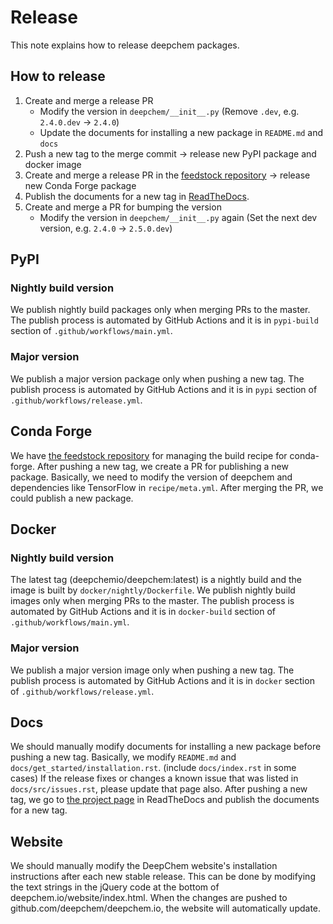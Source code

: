 # Release

This note explains how to release deepchem packages.

## How to release

1. Create and merge a release PR
    - Modify the version in `deepchem/__init__.py` (Remove `.dev`, e.g. `2.4.0.dev` -> `2.4.0`)
    - Update the documents for installing a new package in `README.md` and `docs`
2. Push a new tag to the merge commit -> release new PyPI package and docker image
3. Create and merge a release PR in the [feedstock repository](https://github.com/conda-forge/deepchem-feedstock) -> release new Conda Forge package
4. Publish the documents for a new tag in [ReadTheDocs](https://readthedocs.org/projects/deepchem/versions/).
5. Create and merge a PR for bumping the version
    - Modify the version in `deepchem/__init__.py` again (Set the next dev version, e.g. `2.4.0` -> `2.5.0.dev`)

## PyPI

### Nightly build version

We publish nightly build packages only when merging PRs to the master.
The publish process is automated by GitHub Actions and it is in `pypi-build` section of `.github/workflows/main.yml`.

### Major version

We publish a major version package only when pushing a new tag.
The publish process is automated by GitHub Actions and it is in `pypi` section of `.github/workflows/release.yml`.

## Conda Forge

We have [the feedstock repository](https://github.com/conda-forge/deepchem-feedstock) for managing the build recipe for conda-forge.
After pushing a new tag, we create a PR for publishing a new package.
Basically, we need to modify the version of deepchem and dependencies like TensorFlow in `recipe/meta.yml`.
After merging the PR, we could publish a new package.

## Docker

### Nightly build version

The latest tag (deepchemio/deepchem:latest) is a nightly build and the image is built by `docker/nightly/Dockerfile`.
We publish nightly build images only when merging PRs to the master.
The publish process is automated by GitHub Actions and it is in `docker-build` section of `.github/workflows/main.yml`.

### Major version

We publish a major version image only when pushing a new tag.
The publish process is automated by GitHub Actions and it is in `docker` section of `.github/workflows/release.yml`.

## Docs

We should manually modify documents for installing a new package before pushing a new tag.
Basically, we modify `README.md` and `docs/get_started/installation.rst`. (include `docs/index.rst` in some cases)
If the release fixes or changes a known issue that was listed in `docs/src/issues.rst`, please update that page also.
After pushing a new tag, we go to [the project page](https://readthedocs.org/projects/deepchem/versions) in ReadTheDocs and publish the documents for a new tag.

## Website

We should manually modify the DeepChem website's installation instructions after each new stable release.
This can be done by modifying the text strings in the jQuery code at the bottom of deepchem.io/website/index.html. When the changes are pushed to github.com/deepchem/deepchem.io, the website will automatically update.
